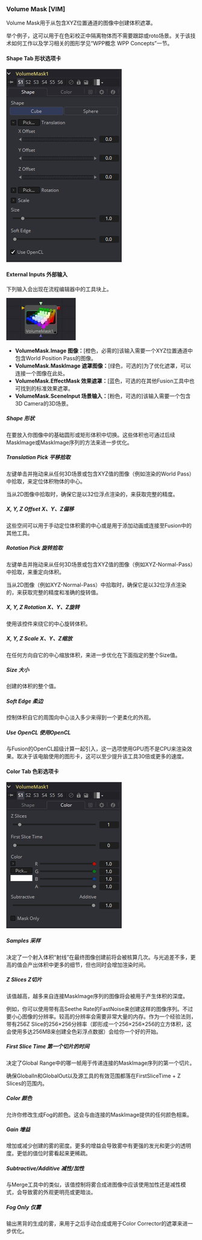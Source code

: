 ### Volume Mask [VlM]

Volume Mask用于从包含XYZ位置通道的图像中创建体积遮罩。

举个例子，这可以用于在色彩校正中隔离物体而不需要跟踪或roto场景。关于该技术如何工作以及学习相关的图形学见“WPP概念 WPP Concepts”一节。

#### Shape Tab 形状选项卡

![VlM_ShapeTab](images/VlM_ShapeTab.png)

#### External Inputs 外部输入

下列输入会出现在流程编辑器中的工具块上。

![VlM_tile](images/VlM_tile.jpg)

- **VolumeMask.Image 图像：**[橙色，必需的]该输入需要一个XYZ位置通道中包含World Position Pass的图像。
- **VolumeMask.MaskImage 遮罩图像：**[绿色，可选的]为了优化遮罩，可以连接一个图像在此处。
- **VolumeMask.EffectMask 效果遮罩：**[蓝色，可选的在其他Fusion工具中也可找到的标准效果遮罩。
- **VolumeMask.SceneInput 场景输入：**[粉色，可选的]该输入需要一个包含3D Camera的3D场景。

##### Shape 形状

在要放入你图像中的基础圆形或矩形体积中切换。这些体积也可通过后续MaskImage或MaskImage序列的方法来进一步优化。

##### Translation Pick 平移拾取

左键单击并拖动来从任何3D场景或包含XYZ值的图像（例如渲染的World Pass）中拾取，来定位体积物体的中心。

当从2D图像中拾取时，确保它是以32位浮点渲染的，来获取完整的精度。

##### X, Y, Z Offset X、Y、Z偏移

这些空间可以用于手动定位体积雾的中心或是用于添加动画或连接至Fusion中的其他工具。

##### Rotation Pick 旋转拾取

左键单击并拖动来从任何3D场景或包含XYZ值的图像（例如XYZ-Normal-Pass）中拾取，来重定向体积。

当从2D图像（例如XYZ-Normal-Pass）中拾取时，确保它是以32位浮点渲染的，来获取完整的精度和准确的旋转值。

##### X, Y, Z Rotation X、Y、Z旋转

使用该控件来绕它的中心旋转体积。

##### X, Y, Z Scale X、Y、Z缩放

在任何方向自它的中心缩放体积，来进一步优化在下面指定的整个Size值。

##### Size 大小

创建的体积的整个值。

##### Soft Edge 柔边

控制体积自它的周围向中心淡入多少来得到一个更柔化的外观。

##### Use OpenCL 使用OpenCL

与Fusion的OpenCL超级计算一起引入，这一选项使用GPU而不是CPU来渲染效果。取决于该电脑使用的图形卡，这可以至少提升该工具30倍或更多的速度。

#### Color Tab 色彩选项卡

![VlM_ColorTab](images/VlM_ColorTab.png)

##### Samples 采样

决定了一个射入体积“射线”在最终图像创建前将会被核算几次。与光追差不多，更高的值会产出体积中更多的细节，但也同时会增加渲染时间。

##### Z Slices Z切片

该值越高，越多来自连接MaskImage序列的图像将会被用于产生体积的深度。

例如，你可以使用带有高Seethe Rate的FastNoise来创建这样的图像序列。不过要小心图像的分辨率。较高的分辨率会需要非常大量的内存。作为一个经验法则，带有256Z Slice的256×256分辨率（即形成一个256×256×256的立方体积，这会使用多达256MB来创建全色彩浮点数据）会给你一个好的开始。

##### First Slice Time 第一个切片的时间

决定了Global Range中的哪一帧用于传递连接的MaskImage序列的第一个切片。

确保GlobalIn和GlobalOut以及源工具的有效范围都落在FirstSliceTime + Z Slices的范围内。

##### Color 颜色

允许你修改生成Fog的颜色。这会与由连接的MaskImage提供的任何颜色相乘。

##### Gain 增益

增加或减少创建的雾的密度。更多的增益会导致雾中有更强的发光和更少的透明度。更低的值位时雾看起来更稀疏。

##### Subtractive/Additive 减性/加性

与Merge工具中的类似，该值控制将雾合成进图像中应该使用加性还是减性模式，会导致雾的外观更明亮或更暗淡。

##### Fog Only 仅雾

输出黑背的生成的雾，来用于之后手动合成或用于Color Corrector的遮罩来进一步优化。

